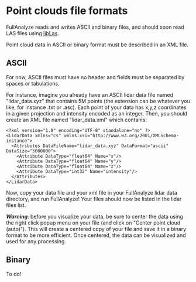 # Point clouds file formats #

FullAnalyze reads and writes ASCII and binary files, and should soon read LAS files using [libLas](http://liblas.org).

Point cloud data in ASCII or binary format must be described in an XML file.

## ASCII ##

For now, ASCII files must have no header and fields must be separated by spaces or tabulations.

For instance, imagine you already have an ASCII lidar data file named "lidar\_data.xyz" that contains 5M points (the extension can be whatever you like, for instance .txt or .asc). Each point of your data has x,y,z coordinates in a given projection and intensity encoded as an integer. Then, you should create an XML file named "lidar\_data.xml" which contains:

```
<?xml version="1.0" encoding="UTF-8" standalone="no" ?>
<LidarData xmlns="cs" xmlns:xsi="http://www.w3.org/2001/XMLSchema-instance">
  <Attributes DataFileName="lidar_data.xyz" DataFormat="ascii" DataSize="5000000">
    <Attribute DataType="float64" Name="x"/>
    <Attribute DataType="float64" Name="y"/>
    <Attribute DataType="float64" Name="z"/>
    <Attribute DataType="int32" Name="intensity"/>
  </Attributes>
</LidarData>
```

Now, copy your data file and your xml file in your FullAnalyze lidar data directory, and run FullAnalyze! Your files should now be listed in the lidar files list.

_**Warning**_: before you visualize your data, be sure to center the data using the right click popup menu on your file (and click on "Center point cloud (auto)"). This will create a centered copy of your file and save it in a binary format to be more efficient. Once centered, the data can be visualized and used for any processing.

## Binary ##
To do!